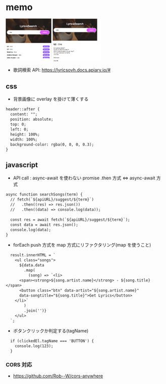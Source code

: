 # memo

<img src="https://github.com/endw0901/javascript/blob/main/lyrics-search/img.png" width="60%">

- 歌詞検索 API: https://lyricsovh.docs.apiary.io/#

## css

- 背景画像に overlay を掛けて薄くする

```
header::after {
  content: "";
  position: absolute;
  top: 0;
  left: 0;
  height: 100%;
  width: 100%;
  background-color: rgba(0, 0, 0, 0.3);
}
```

## javascript

- API call : async-await を使わない promise .then 方式 ⇔ async-await 方式

```
async function searchSongs(term) {
  // fetch(`${apiURL}/suggest/${term}`)
  //   .then((res) => res.json())
  //   .then((data) => console.log(data));

  const res = await fetch(`${apiURL}/suggest/${term}`);
  const data = await res.json();
  console.log(data);
}
```

- forEach push 方式を map 方式にリファクタリング(map を使うこと)

```
  result.innerHTML = `
    <ul class="songs">
      ${data.data
        .map(
          (song) => `<li>
      <span><strong>${song.artist.name}</strong> - ${song.title}</span>
      <button class="btn" data-artist="${song.artist.name}"
      data-songtitle="${song.title}">Get Lyrics</button>
    </li>`
        )
        .join('')}
    </ul>
  `;
```

- ボタンクリックか判定する(tagName)

```
  if (clickedEl.tagName === 'BUTTON') {
    console.log(123);
  }
```

### CORS 対応

- https://github.com/Rob--W/cors-anywhere

